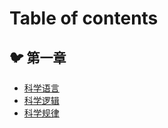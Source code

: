 # Table of contents

## 🐦 第一章

* [科学语言](README.md)
* [科学逻辑](di-yi-zhang/ke-xue-luo-ji.md)
* [科学规律](di-yi-zhang/ke-xue-gui-lv.md)
